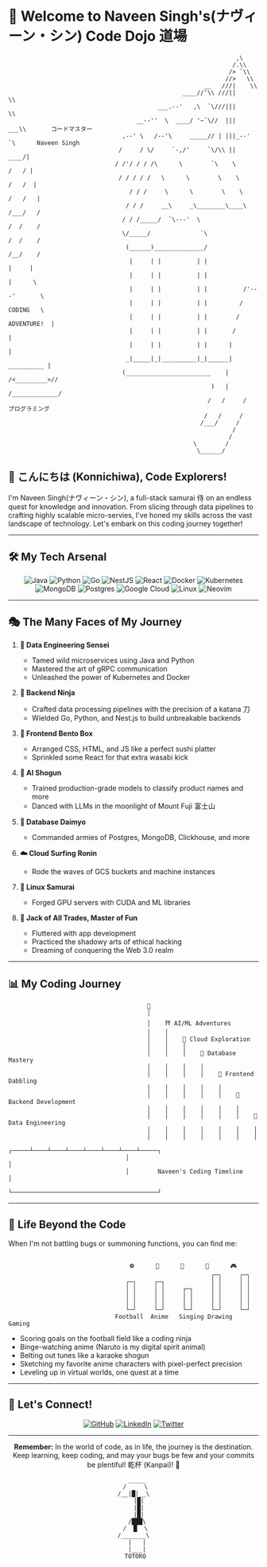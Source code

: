 # 🌸 Welcome to Naveen Singh's(ナヴィーン・シン) Code Dojo 道場

```ascii
                                                                ,\
                                                               /.\\
                                                              /> `\\
                                                             //>   \\
                                                       __   ///|    \\
                                                 ____//'\\ ///||     \\
                                          ___.--'   ,\  `\///|||      \\
                                    __--''  \  ____/ '~`\//  |||    ___\\       コードマスター
                                ,--' \   /--'\     _____// | |||_--'    `\      Naveen Singh
                               /     / \/     `-,/'     `\/\\ ||            ____/|
                              / /'/ / / /\      \        `\    \           /   / |
                               / / / / /   \      \        \    \         /   /  |
                                  / / /     \      \        \    \       /   /   |
                                 / / /     __\     _\________\____\     /___/   /
                                / / /_____/  `\---'  \                 /  /    /
                                \/_____/              `\              /  /    /
                                 (______)______________/             /__/    /
                                  |     | |          | |               |     |
                                  |     | |          | |               |      \
                                  |     | |          | |          /'---'       \
                                  |     | |          | |         /     CODING   \
                                  |     | |          | |        /    ADVENTURE!  |
                                  |     | |          | |       /                 |
                                  |     | |          | |      |                  |
                                 _|_____|_|__________|_|______|       __________ |
                                (________________________    |      /<_________>//
                                                         )   |     /_____________/
                                                        /   /     /    プログラミング
                                                       /   /     /
                                                      /___/     /
                                                               /
                                                              /
                                                    \        /
                                                     \______/
```

## 🚀 こんにちは (Konnichiwa), Code Explorers!

I'm Naveen Singh(ナヴィーン・シン), a full-stack samurai 侍 on an endless quest for knowledge and innovation. From slicing through data pipelines to crafting highly scalable micro-servies, I've honed my skills across the vast landscape of technology. Let's embark on this coding journey together!

---

## 🛠️ My Tech Arsenal

<div align="center">

![Java](https://img.shields.io/badge/java-%23ED8B00.svg?style=for-the-badge&logo=java&logoColor=white)
![Python](https://img.shields.io/badge/python-3670A0?style=for-the-badge&logo=python&logoColor=ffdd54)
![Go](https://img.shields.io/badge/go-%2300ADD8.svg?style=for-the-badge&logo=go&logoColor=white)
![NestJS](https://img.shields.io/badge/nestjs-%23E0234E.svg?style=for-the-badge&logo=nestjs&logoColor=white)
![React](https://img.shields.io/badge/react-%2320232a.svg?style=for-the-badge&logo=react&logoColor=%2361DAFB)
![Docker](https://img.shields.io/badge/docker-%230db7ed.svg?style=for-the-badge&logo=docker&logoColor=white)
![Kubernetes](https://img.shields.io/badge/kubernetes-%23326ce5.svg?style=for-the-badge&logo=kubernetes&logoColor=white)
![MongoDB](https://img.shields.io/badge/MongoDB-%234ea94b.svg?style=for-the-badge&logo=mongodb&logoColor=white)
![Postgres](https://img.shields.io/badge/postgres-%23316192.svg?style=for-the-badge&logo=postgresql&logoColor=white)
![Google Cloud](https://img.shields.io/badge/GoogleCloud-%234285F4.svg?style=for-the-badge&logo=google-cloud&logoColor=white)
![Linux](https://img.shields.io/badge/Linux-FCC624?style=for-the-badge&logo=linux&logoColor=black)
![Neovim](https://img.shields.io/badge/NeoVim-%2357A143.svg?&style=for-the-badge&logo=neovim&logoColor=white)

</div>

---

## 🎭 The Many Faces of My Journey

1. **🐉 Data Engineering Sensei**
   - Tamed wild microservices using Java and Python
   - Mastered the art of gRPC communication
   - Unleashed the power of Kubernetes and Docker

2. **🌊 Backend Ninja**
   - Crafted data processing pipelines with the precision of a katana 刀
   - Wielded Go, Python, and Nest.js to build unbreakable backends

3. **🍱 Frontend Bento Box**
   - Arranged CSS, HTML, and JS like a perfect sushi platter
   - Sprinkled some React for that extra wasabi kick

4. **🤖 AI Shogun**
   - Trained production-grade models to classify product names and more
   - Danced with LLMs in the moonlight of Mount Fuji 富士山

5. **💾 Database Daimyo**
   - Commanded armies of Postgres, MongoDB, Clickhouse, and more

6. **☁️ Cloud Surfing Ronin**
   - Rode the waves of GCS buckets and machine instances

7. **🐧 Linux Samurai**
   - Forged GPU servers with CUDA and ML libraries

8. **🌈 Jack of All Trades, Master of Fun**
   - Fluttered with app development
   - Practiced the shadowy arts of ethical hacking
   - Dreaming of conquering the Web 3.0 realm

---

## 📊 My Coding Journey

```ascii
                                       🎌
                                       │
                                       │    ⛩️ AI/ML Adventures
                                       │    │
                                       │    │    🗼 Cloud Exploration
                                       │    │    │
                                       │    │    │    🏯 Database Mastery
                                       │    │    │    │
                                       │    │    │    │    🍣 Frontend Dabbling
                                       │    │    │    │    │
                                       │    │    │    │    │    🗻 Backend Development
                                       │    │    │    │    │    │
                                       │    │    │    │    │    │    🍵 Data Engineering
                                       │    │    │    │    │    │    │
                                       │    │    │    │    │    │    │
                                 ┌─────┴────┴────┴────┴────┴────┴────┴─────┐
                                 │                                         │
                                 │        Naveen's Coding Timeline         │
                                 └─────────────────────────────────────────┘
```

---

## 🎨 Life Beyond the Code

When I'm not battling bugs or summoning functions, you can find me:

```ascii

                                  ⚽      🍜      🎤      🎨      🎮
                                                         ┌─┐     ┌─┐
                                 ┌─┐     ┌─┐             │ │     │ │
                                 │ │     │ │     ┌─┐     │ │     │ │
                                 │ │     │ │     │ │     │ │     │ │
                                 │ │     │ │     │ │     │ │     │ │
                                 └─┘     └─┘     └─┘     └─┘     └─┘
                              Football  Anime   Singing Drawing  Gaming
```

- Scoring goals on the football field like a coding ninja
- Binge-watching anime (Naruto is my digital spirit animal)
- Belting out tunes like a karaoke shogun
- Sketching my favorite anime characters with pixel-perfect precision
- Leveling up in virtual worlds, one quest at a time

---

## 🌟 Let's Connect!

<div align="center">

[![GitHub](https://img.shields.io/badge/github-%23121011.svg?style=for-the-badge&logo=github&logoColor=white)](https://github.com/lifesucks6000)
[![LinkedIn](https://img.shields.io/badge/linkedin-%230077B5.svg?style=for-the-badge&logo=linkedin&logoColor=white)](www.linkedin.com/in/naveen-devwhiz)
[![Twitter](https://img.shields.io/badge/Twitter-%231DA1F2.svg?style=for-the-badge&logo=Twitter&logoColor=white)](https://twitter.com/yourusername)

</div>

---

<div align="center">

**Remember:** In the world of code, as in life, the journey is the destination. Keep learning, keep coding, and may your bugs be few and your commits be plentiful! 乾杯 (Kanpai)! 🍻

```ascii
  _____
 /     \
/__|█|__\
   |█|
   |█|
   |█|
  /███\
 /  █  \
/_______\
  |   |
  |___|
 TOTORO
```

</div>
